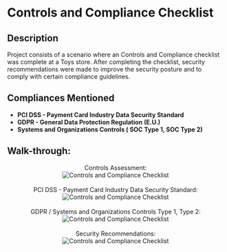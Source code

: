 <h1>Controls and Compliance Checklist</h1>

<h2>Description</h2>
Project consists of a scenario where an Controls and Compliance checklist was complete at a Toys store. After completing the checklist, security recommendations were made to improve the security posture and to comply with certain compliance guidelines. 
<br />


<h2>Compliances Mentioned</h2>

- <b>PCI DSS - Payment Card Industry Data Security Standard</b> 
- <b>GDPR - General Data Protection Regulation (E.U.)</b>
- <b>Systems and Organizations Controls ( SOC Type 1, SOC Type 2)</b>

<h2>Walk-through:</h2>

<p align="center">
Controls Assessment: <br/>
<img src="https://i.imgur.com/8OaDQGE.png" height="auto%" width="auto%" alt="Controls and Compliance Checklist"/>
<br />
<br />
PCI DSS - Payment Card Industry Data Security Standard:  <br/>
<img src="https://i.imgur.com/FphI0dh.png" height="auto%" width="auto%" alt="Controls and Compliance Checklist"/>
<br />
<br />
GDPR / Systems and Organizations Controls Type 1, Type 2:  <br/>
<img src="https://i.imgur.com/iaMqfeH.png" height="auto%" width="auto%" alt="Controls and Compliance Checklist"/>
<br />
<br />
Security Recommendations:  <br/>
<img src="https://i.imgur.com/MgbLiu0.png" height="auto%" width="auto%" alt="Controls and Compliance Checklist"/>
<br />
<br />
</p>

<!--
 ```diff
- text in red
+ text in green
! text in orange
# text in gray
@@ text in purple (and bold)@@
```
--!>
